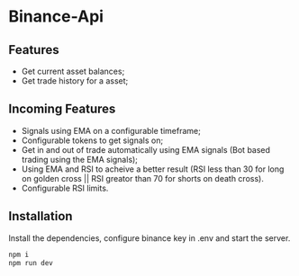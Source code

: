 # Binance-Api

## Features
- Get current asset balances;
- Get trade history for a asset;

## Incoming Features
- Signals using EMA on a configurable timeframe;
- Configurable tokens to get signals on;
- Get in and out of trade automatically using EMA signals (Bot based trading using the EMA signals);
- Using EMA and RSI to acheive a better result (RSI less than 30 for long on golden cross || RSI greator than 70 for shorts on death cross).
- Configurable RSI limits.

## Installation

Install the dependencies, configure binance key in .env and start the server.

```sh
npm i
npm run dev
```
